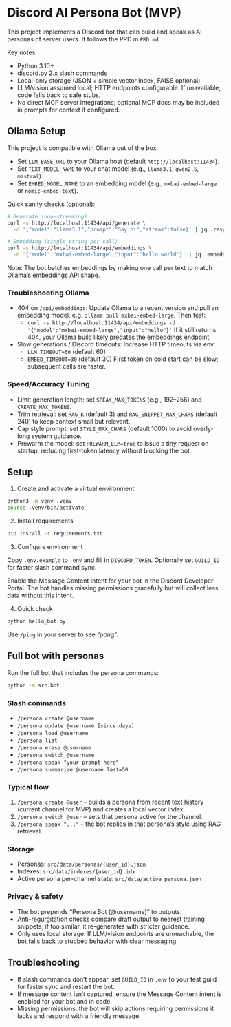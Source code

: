 # Discord AI Persona Bot (MVP)

This project implements a Discord bot that can build and speak as AI personas of server users. It follows the PRD in `PRD.md`.

Key notes:
- Python 3.10+
- discord.py 2.x slash commands
- Local-only storage (JSON + simple vector index, FAISS optional)
- LLM/vision assumed local; HTTP endpoints configurable. If unavailable, code falls back to safe stubs.
- No direct MCP server integrations; optional MCP docs may be included in prompts for context if configured.

## Ollama Setup

This project is compatible with Ollama out of the box.

- Set `LLM_BASE_URL` to your Ollama host (default `http://localhost:11434`).
- Set `TEXT_MODEL_NAME` to your chat model (e.g., `llama3.1`, `qwen2.5`, `mistral`).
- Set `EMBED_MODEL_NAME` to an embedding model (e.g., `mxbai-embed-large` or `nomic-embed-text`).

Quick sanity checks (optional):

```bash
# Generate (non-streaming)
curl -s http://localhost:11434/api/generate \
  -d '{"model":"llama3.1","prompt":"Say hi","stream":false}' | jq .response

# Embedding (single string per call)
curl -s http://localhost:11434/api/embeddings \
  -d '{"model":"mxbai-embed-large","input":"hello world"}' | jq .embedding | head -n 3
```

Note: The bot batches embeddings by making one call per text to match Ollama’s embeddings API shape.

### Troubleshooting Ollama
- 404 on `/api/embeddings`: Update Ollama to a recent version and pull an embedding model, e.g. `ollama pull mxbai-embed-large`. Then test:
  - `curl -s http://localhost:11434/api/embeddings -d '{"model":"mxbai-embed-large","input":"hello"}'`
  If it still returns 404, your Ollama build likely predates the embeddings endpoint.
- Slow generations / Discord timeouts: Increase HTTP timeouts via env:
  - `LLM_TIMEOUT=60` (default 60)
  - `EMBED_TIMEOUT=30` (default 30)
  First token on cold start can be slow; subsequent calls are faster.

### Speed/Accuracy Tuning
- Limit generation length: set `SPEAK_MAX_TOKENS` (e.g., 192–256) and `CREATE_MAX_TOKENS`.
- Trim retrieval: set `RAG_K` (default 3) and `RAG_SNIPPET_MAX_CHARS` (default 240) to keep context small but relevant.
- Cap style prompt: set `STYLE_MAX_CHARS` (default 1000) to avoid overly-long system guidance.
- Prewarm the model: set `PREWARM_LLM=true` to issue a tiny request on startup, reducing first-token latency without blocking the bot.

## Setup

1) Create and activate a virtual environment

```bash
python3 -m venv .venv
source .venv/bin/activate
```

2) Install requirements

```bash
pip install -r requirements.txt
```

3) Configure environment

Copy `.env.example` to `.env` and fill in `DISCORD_TOKEN`. Optionally set `GUILD_ID` for faster slash command sync.

Enable the Message Content Intent for your bot in the Discord Developer Portal. The bot handles missing permissions gracefully but will collect less data without this intent.

4) Quick check

```bash
python hello_bot.py
```

Use `/ping` in your server to see “pong”.

## Full bot with personas

Run the full bot that includes the persona commands:

```bash
python -m src.bot
```

### Slash commands
- `/persona create @username`
- `/persona update @username [since:days]`
- `/persona load @username`
- `/persona list`
- `/persona erase @username`
- `/persona switch @username`
- `/persona speak "your prompt here"`
- `/persona summarize @username last=50`

### Typical flow
1) `/persona create @user` – builds a persona from recent text history (current channel for MVP) and creates a local vector index.
2) `/persona switch @user` – sets that persona active for the channel.
3) `/persona speak "..."` – the bot replies in that persona’s style using RAG retrieval.

### Storage
- Personas: `src/data/personas/{user_id}.json`
- Indexes: `src/data/indexes/{user_id}.idx`
- Active persona per-channel state: `src/data/active_persona.json`

### Privacy & safety
- The bot prepends “Persona Bot (@username)” to outputs.
- Anti-regurgitation checks compare draft output to nearest training snippets; if too similar, it re-generates with stricter guidance.
- Only uses local storage. If LLM/vision endpoints are unreachable, the bot falls back to stubbed behavior with clear messaging.

## Troubleshooting
- If slash commands don’t appear, set `GUILD_ID` in `.env` to your test guild for faster sync and restart the bot.
- If message content isn’t captured, ensure the Message Content intent is enabled for your bot and in code.
- Missing permissions: the bot will skip actions requiring permissions it lacks and respond with a friendly message.
